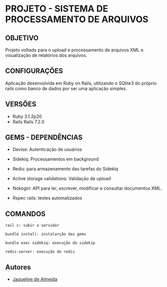 
# PROJETO - SISTEMA DE PROCESSAMENTO DE ARQUIVOS

## OBJETIVO

Projeto voltado para o upload e processamento de arquivos XML e visualização de relatórios dos arquivos. 

## CONFIGURAÇÕES 

Aplicação desenvolvida em Ruby on Rails, utilizando o SQlite3 do próprio rails como banco de dados por ser uma aplicação simples.

## VERSÕES

* Ruby 3.1.2p20
* Rails Rails 7.2.0

## GEMS - DEPENDÊNCIAS

* Devise: Autenticação de usuários

* Sidekiq: Processamentos em background

* Redis: para armazenamento das tarefas do Sidekiq

* Active storage validations: Validação de upload

* Nokogiri: API para ler, escrever, modificar e consultar documentos XML. 

* Rspec rails: testes automatizados

## COMANDOS

`rail s: subir o servidor`

`bundle install: instalarção das gems`

`bundle exec sidekiq: execução do sidekip`

`redis-server: execução do redis`

## Autores

- [Jaqueline de Almeida](https://www.linkedin.com/in/jaqueline-de-almeida/)